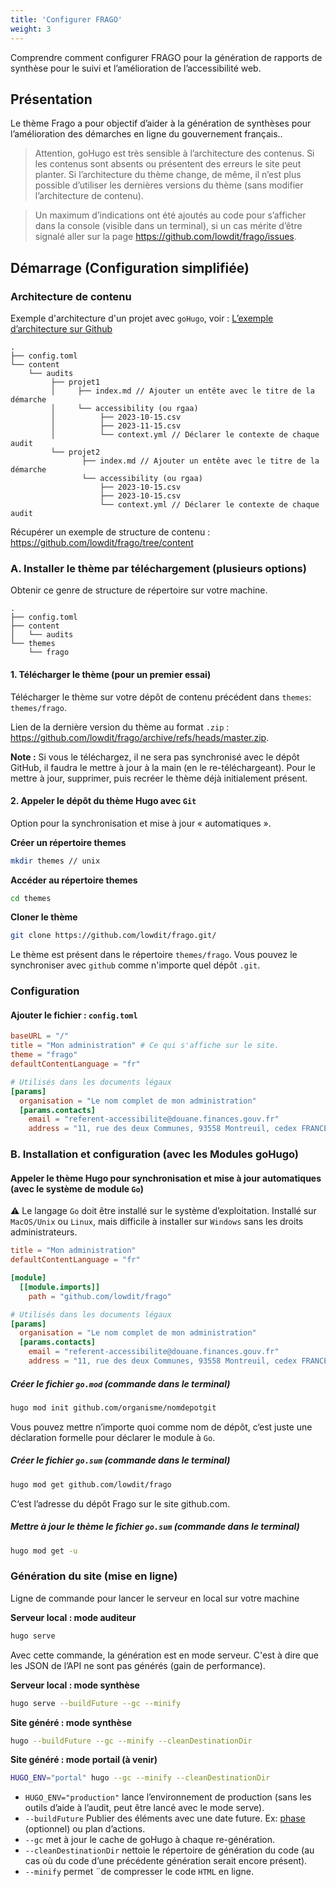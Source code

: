 ```yaml
---
title: 'Configurer FRAGO'
weight: 3
---
```


Comprendre comment configurer FRAGO pour la génération de rapports de synthèse pour le suivi et l’amélioration de l’accessibilité web.


## Présentation

Le thème Frago a pour objectif d’aider à la génération de synthèses pour l’amélioration des démarches en ligne du gouvernement français..

> Attention, goHugo est très sensible à l’architecture des contenus. Si les contenus sont absents ou présentent des erreurs le site peut planter. Si l’architecture du thème change, de même, il n’est plus possible d’utiliser les dernières versions du thème (sans modifier l’architecture de contenu).

> Un maximum d’indications ont été ajoutés au code pour s’afficher dans la console (visible dans un terminal), si un cas mérite d’être signalé aller sur la page <https://github.com/lowdit/frago/issues>.

## Démarrage (Configuration simplifiée)

### Architecture de contenu

Exemple d'architecture d'un projet avec `goHugo`, voir : [L’exemple d’architecture sur Github](https://github.com/lowdit/frago/tree/master/exampleSite)

```
.
├── config.toml
└── content
    └── audits
         ├── projet1
         │     ├── index.md // Ajouter un entête avec le titre de la démarche
         │     └── accessibility (ou rgaa)
         │          ├── 2023-10-15.csv
         │          ├── 2023-11-15.csv
         │          └── context.yml // Déclarer le contexte de chaque audit
         └── projet2
                ├── index.md // Ajouter un entête avec le titre de la démarche
                └── accessibility (ou rgaa)
                    ├── 2023-10-15.csv
                    ├── 2023-10-15.csv
                    └── context.yml // Déclarer le contexte de chaque audit
```

Récupérer un exemple de structure de contenu : <https://github.com/lowdit/frago/tree/content>

### A. Installer le thème par téléchargement (plusieurs options)

Obtenir ce genre de structure de répertoire sur votre machine.

```
.
├── config.toml
├── content
│   └── audits
└── themes
    └── frago
```

#### 1. Télécharger le thème (pour un premier essai)

Télécharger le thème sur votre dépôt de contenu précédent dans `themes`: `themes/frago`.

Lien de la dernière version du thème au format `.zip` : <https://github.com/lowdit/frago/archive/refs/heads/master.zip>.

**Note :** Si vous le téléchargez, il ne sera pas synchronisé avec le dépôt GitHub, il faudra le mettre à jour à la main (en le re-téléchargeant). Pour le mettre à jour, supprimer, puis recréer le thème déjà initialement présent.

#### 2. Appeler le dépôt du thème Hugo avec `Git`

Option pour la synchronisation et mise à jour « automatiques ».

**Créer un répertoire themes**
```bash
mkdir themes // unix
```

**Accéder au répertoire themes**
```bash
cd themes
```

**Cloner le thème**
```bash
git clone https://github.com/lowdit/frago.git/
```

Le thème est présent dans le répertoire `themes/frago`. Vous pouvez le synchroniser avec `github` comme n'importe quel dépôt `.git`.


### Configuration

#### Ajouter le fichier : `config.toml`

```toml
baseURL = "/"
title = "Mon administration" # Ce qui s'affiche sur le site.
theme = "frago"
defaultContentLanguage = "fr"

# Utilisés dans les documents légaux
[params]
  organisation = "Le nom complet de mon administration"
  [params.contacts]
    email = "referent-accessibilite@douane.finances.gouv.fr"
    address = "11, rue des deux Communes, 93558 Montreuil, cedex FRANCE"
```

### B. Installation et configuration (avec les Modules goHugo)

#### Appeler le thème Hugo pour synchronisation et mise à jour automatiques (avec le système de module `Go`)

⚠️ Le langage `Go` doit être installé sur le système d’exploitation. Installé sur `MacOS/Unix` ou `Linux`, mais difficile à installer sur `Windows` sans les droits administrateurs.

```toml
title = "Mon administration"
defaultContentLanguage = "fr"

[module]
  [[module.imports]]
    path = "github.com/lowdit/frago"

# Utilisés dans les documents légaux
[params]
  organisation = "Le nom complet de mon administration"
  [params.contacts]
    email = "referent-accessibilite@douane.finances.gouv.fr"
    address = "11, rue des deux Communes, 93558 Montreuil, cedex FRANCE"
```

##### Créer le fichier `go.mod` (commande dans le terminal)

```bash
hugo mod init github.com/organisme/nomdepotgit
```

Vous pouvez mettre n’importe quoi comme nom de dépôt, c‘est juste une déclaration formelle pour déclarer le module à `Go`.

##### Créer le fichier `go.sum`  (commande dans le terminal)

```bash
hugo mod get github.com/lowdit/frago
```

C‘est l’adresse du dépôt Frago sur le site github.com.

##### Mettre à jour le thème le fichier `go.sum`  (commande dans le terminal)

```bash
hugo mod get -u
```

### Génération du site (mise en ligne)

Ligne de commande pour lancer le serveur en local sur votre machine

**Serveur local : mode auditeur**
```bash
hugo serve
```

Avec cette commande, la génération est en mode serveur. C'est à dire que les JSON de l’API ne sont pas générés (gain de performance).

**Serveur local : mode synthèse**

```bash
hugo serve --buildFuture --gc --minify
```

**Site généré : mode synthèse**

```bash
hugo --buildFuture --gc --minify --cleanDestinationDir
```

**Site généré : mode portail (à venir)**
```bash
HUGO_ENV="portal" hugo --gc --minify --cleanDestinationDir
```

  * `HUGO_ENV="production"` lance l’environnement de production (sans les outils d’aide à l’audit, peut être lancé avec le mode serve).
  * `--buildFuture` Publier des éléments avec une date future. Ex: [phase](#phases) (optionnel) ou plan d’actions.
  * `--gc` met à jour le cache de goHugo à chaque re-génération.
  * `--cleanDestinationDir` nettoie le répertoire de génération du code (au cas où du code d’une précédente génération serait encore présent).
  * `--minify` permet ¨de compresser le code `HTML` en ligne.


